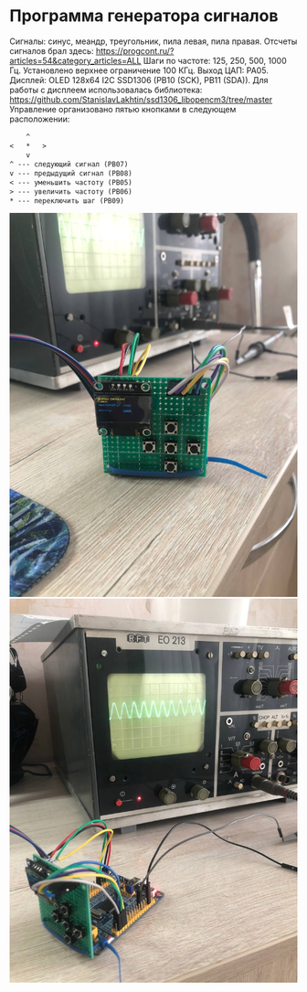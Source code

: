 
# Программа генератора сигналов

Сигналы: синус, меандр, треугольник, пила левая, пила правая.
Отсчеты сигналов брал здесь: https://progcont.ru/?articles=54&category_articles=ALL
Шаги по частоте: 125, 250, 500, 1000 Гц. Установлено верхнее ограничение 100 КГц.
Выход ЦАП: PA05.
Дисплей: OLED 128x64 I2C SSD1306 (PB10 (SCK), PB11 (SDA)). 
Для работы с дисплеем использовалась библиотека: https://github.com/StanislavLakhtin/ssd1306_libopencm3/tree/master
Управление организовано пятью кнопками в следующем расположении:
```
	^
<	*	>
	v
^ --- следующий сигнал (PB07)
v --- предыдущий сигнал (PB08)
< --- уменьшить частоту (PB05)
> --- увеличить частоту (PB06)
* --- переключить шаг (PB09)
```
![](photo_2024-04-17_16-23-46.jpg)
![](photo_2024-04-17_16-23-49.jpg)